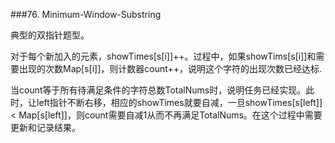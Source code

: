 ###76. Minimum-Window-Substring  

典型的双指针题型。

对于每个新加入的元素，showTimes[s[i]]++。过程中，如果showTims[s[i]]和需要出现的次数Map[s[i]]，则计数器count++，说明这个字符的出现次数已经达标.

当count等于所有待满足条件的字符总数TotalNums时，说明任务已经实现。此时，让left指针不断右移，相应的showTimes就要自减，一旦showTimes[s[left]] < Map[s[left]]，则count需要自减1从而不再满足TotalNums。在这个过程中需要更新和记录结果。
